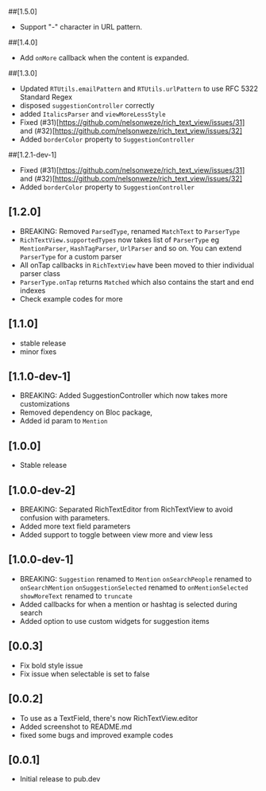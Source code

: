 ##[1.5.0]
- Support "-" character in URL pattern.

##[1.4.0]
- Add `onMore` callback when the content is expanded.

##[1.3.0]

- Updated `RTUtils.emailPattern` and `RTUtils.urlPattern` to use RFC 5322 Standard Regex
- disposed `suggestionController` correctly
- added `ItalicsParser` and `viewMoreLessStyle`
- Fixed (#31)[https://github.com/nelsonweze/rich_text_view/issues/31] and (#32)[https://github.com/nelsonweze/rich_text_view/issues/32]
- Added `borderColor` property to `SuggestionController`

##[1.2.1-dev-1]

- Fixed (#31)[https://github.com/nelsonweze/rich_text_view/issues/31] and (#32)[https://github.com/nelsonweze/rich_text_view/issues/32]
- Added `borderColor` property to `SuggestionController`

## [1.2.0]

- BREAKING: Removed `ParsedType`, renamed `MatchText` to `ParserType`
- `RichTextView.supportedTypes` now takes list of `ParserType` eg `MentionParser`, `HashTagParser`, `UrlParser` and so on. You can extend `ParserType` for a custom parser
- All onTap callbacks in `RichTextView` have been moved to thier individual parser class
- `ParserType.onTap` returns `Matched` which also contains the start and end indexes
- Check example codes for more

## [1.1.0]

- stable release
- minor fixes

## [1.1.0-dev-1]

- BREAKING: Added SuggestionController which now takes more customizations
- Removed dependency on Bloc package,
- Added id param to `Mention`

## [1.0.0]

- Stable release

## [1.0.0-dev-2]

- BREAKING: Separated RichTextEditor from RichTextView to avoid confusion with parameters.
- Added more text field parameters
- Added support to toggle between view more and view less

## [1.0.0-dev-1]

- BREAKING: `Suggestion` renamed to `Mention`
  `onSearchPeople` renamed to `onSearchMention`
  `onSuggestionSelected` renamed to `onMentionSelected`
  `showMoreText` renamed to `truncate`
- Added callbacks for when a mention or hashtag is selected during search
- Added option to use custom widgets for suggestion items

## [0.0.3]

- Fix bold style issue
- Fix issue when selectable is set to false

## [0.0.2]

- To use as a TextField, there's now RichTextView.editor
- Added screenshot to README.md
- fixed some bugs and improved example codes

## [0.0.1]

- Initial release to pub.dev
